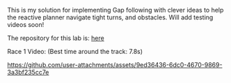 This is my solution for implementing Gap following with clever ideas to help the reactive planner navigate tight turns, and obstacles. Will add testing videos soon!

The repository for this lab is: [here](https://github.com/f1tenth-cmu/f1tenth_lab4)

Race 1 Video: (Best time around the track: 7.8s)

https://github.com/user-attachments/assets/9ed36436-6dc0-4670-9869-3a3bf235cc7e


